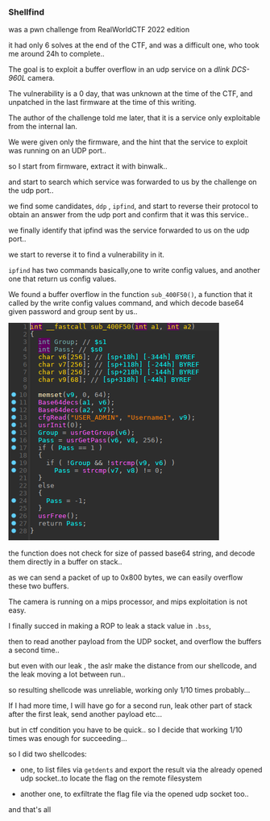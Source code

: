 ### Shellfind

was a pwn challenge from RealWorldCTF 2022 edition

it had only 6 solves at the end of the CTF, and was a difficult one, who took me around 24h to complete..

The goal is to exploit a buffer overflow in an udp service on a *dlink DCS-960L* camera.

The vulnerability is a 0 day, that was unknown at the time of the CTF, and unpatched in the last firmware at the time of this writing.

The author of the challenge told me later, that it is a service only exploitable from the internal lan.

We were given only the firmware, and the hint that the service to exploit was running on an UDP port..

so I start from firmware, extract it with binwalk..

and start to search which service was forwarded to us by the challenge on the udp port..

we find some candidates, `ddp` , `ipfind`, and start to reverse their protocol to obtain an answer from the udp port and confirm that it was this service..

we finally identify that ipfind was the service forwarded to us on the udp port..

we start to reverse it to find a vulnerability in it.

`ipfind` has two commands basically,one to write config values, and another one that return us config values.

We found a buffer overflow in the function `sub_400F50()`, a function that it called by the write config values command, and which decode base64 given password and group sent by us..

![](https://github.com/nobodyisnobody/write-ups/raw/main/RealWorldCTF.2022/pwn/Shellfind/pics/reverse.png)

the function does not check for size of passed base64 string, and decode them directly in a buffer on stack..

as we can send a packet of up to 0x800 bytes, we can easily overflow these two buffers.

The camera is running on a mips processor, and mips exploitation is not easy.

I finally succed in making a ROP to leak a stack value in `.bss`, 

then to read another payload from the UDP socket, and overflow the buffers a second time..

but even with our leak , the aslr make the distance from our shellcode, and the leak moving a lot between run..

so resulting shellcode was unreliable, working only 1/10 times probably...

If I had more time, I will have go for a second run, leak other part of stack after the first leak, send another payload etc...

but in ctf condition you have to be quick.. so I decide that working 1/10 times was enough for succeeding...

so I did two shellcodes:

+ one, to list files via `getdents` and export the result via the already opened udp socket..to locate the flag on the remote filesystem

+ another one, to exfiltrate the flag file via the opened udp socket too..

and that's all

